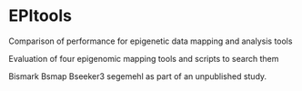# EPItools
Comparison of performance for epigenetic data mapping and analysis tools

Evaluation of four epigenomic mapping tools and scripts to search them

Bismark
Bsmap
Bseeker3
segemehl
as part of an unpublished study.
